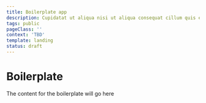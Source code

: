 ```yaml
---
title: Boilerplate app
description: Cupidatat ut aliqua nisi ut aliqua consequat cillum quis et reprehenderit ullamco sint culpa elit.
tags: public
pageClass: ''
context: 'TBD'
template: landing
status: draft
---
```


<info-box>

# Boilerplate

The content for the boilerplate will go here

</info-box>
